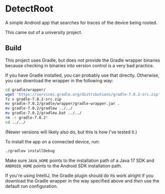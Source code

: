 DetectRoot
==========

A simple Android app that searches for traces of the device being rooted.

This came out of a university project.

Build
-----

This project uses Gradle, but does not provide the Gradle wrapper binaries because checking in binaries into version control is a very bad practice.

If you have Gradle installed, you can probably use that directly. Otherwise, you can download the wrapper in the following way:  
```sh
cd gradle/wrapper/
wget 'https://services.gradle.org/distributions/gradle-7.0.2-src.zip'
7z x gradle-7.0.2-src.zip
mv gradle-7.0.2/gradle/wrapper/gradle-wrapper.jar .
mv gradle-7.0.2/gradlew ../../
mv gradle-7.0.2/gradlew.bat ../../
rm -r gradle-7.0.2*
cd ../../
```
(Newer versions will likely also do, but this is how I've tested it.)

To install the app on a connected device, run:  
```sh
./gradlew installDebug
```
Make sure `JAVA_HOME` points to the installation path of a Java 17 SDK and `ANDROID_HOME` points to the Android SDK installation path.

If you're using IntelliJ, the Gradle plugin should do its work alright if you download the Gradle wrapper in the way specified above and *then* use the default run configuration.

